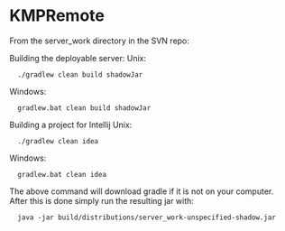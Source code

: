 KMPRemote
=========

From the server_work directory in the SVN repo:

Building the deployable server:
Unix:
```
  ./gradlew clean build shadowJar
```
Windows:
```
  gradlew.bat clean build shadowJar
```
Building a project for Intellij
Unix:
```
  ./gradlew clean idea
```
Windows:
```
  gradlew.bat clean idea
```

The above command will download gradle if it is not on your computer. After this is done simply run the resulting jar with:
```
  java -jar build/distributions/server_work-unspecified-shadow.jar
```
